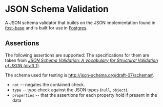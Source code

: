 # JSON Schema Validation


A JSON schema validator that builds on the JSON implementation found in [fost-base](https://github.com/KayEss/fost-base) and is built for use in [Fostgres](https://github.com/KayEss/fostgres).


## Assertions

The following assertions are supported: The specifications for them are taken from [_JSON Schema Validation: A Vocabulary for Structural Validation of JSON_ (draft 1)](https://www.ietf.org/id/draft-handrews-json-schema-validation-01.txt).

The schema used for testing is <http://json-schema.org/draft-07/schema#>.

* `not` -- negates the contained check.
* `type` -- type check against the JSON types (`null`, `object`).
* `properties` -- that the assertions for each property hold if present in the data
